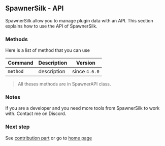 ## SpawnerSilk - API

SpawnerSilk allow you to manage plugin data with an API. This section explains how to use the API of SpawnerSilk.


### Methods  

Here is a list of method that you can use 

Command | Description | Version
--- | --- | --- |
`method` | description | since `4.6.0`

> All theses methods are in SpawnerAPI class.


### Notes

If you are a developer and you need more tools from SpawnerSilk to work with. Contact me on Discord.

### Next step
See [contribution part](https://apavarino.github.io/SpawnerSilk/contribution) or go to [home page](https://apavarino.github.io/SpawnerSilk)
